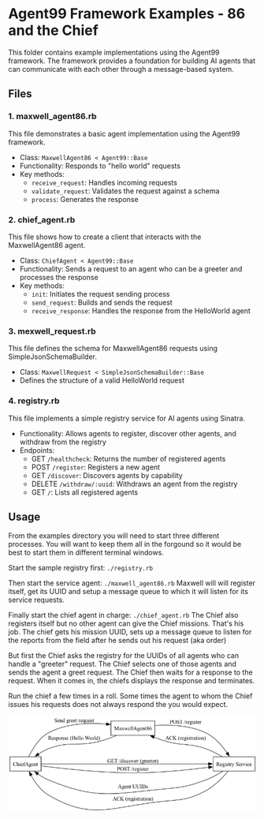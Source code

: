 # Agent99 Framework Examples - 86 and the Chief

This folder contains example implementations using the Agent99 framework. The framework provides a foundation for building AI agents that can communicate with each other through a message-based system.

## Files

### 1. maxwell_agent86.rb

This file demonstrates a basic agent implementation using the Agent99 framework.

- Class: `MaxwellAgent86 < Agent99::Base`
- Functionality: Responds to "hello world" requests
- Key methods:
  - `receive_request`: Handles incoming requests
  - `validate_request`: Validates the request against a schema
  - `process`: Generates the response

### 2. chief_agent.rb

This file shows how to create a client that interacts with the MaxwellAgent86 agent.

- Class: `ChiefAgent < Agent99::Base`
- Functionality: Sends a request to an agent who can be a greeter and processes the response
- Key methods:
  - `init`: Initiates the request sending process
  - `send_request`: Builds and sends the request
  - `receive_response`: Handles the response from the HelloWorld agent

### 3. mexwell_request.rb

This file defines the schema for MaxwellAgent86 requests using SimpleJsonSchemaBuilder.

- Class: `MaxwellRequest < SimpleJsonSchemaBuilder::Base`
- Defines the structure of a valid HelloWorld request

### 4. registry.rb

This file implements a simple registry service for AI agents using Sinatra.

- Functionality: Allows agents to register, discover other agents, and withdraw from the registry
- Endpoints:
  - GET `/healthcheck`: Returns the number of registered agents
  - POST `/register`: Registers a new agent
  - GET `/discover`: Discovers agents by capability
  - DELETE `/withdraw/:uuid`: Withdraws an agent from the registry
  - GET `/`: Lists all registered agents

## Usage

From the examples directory you will need to start three different processes.  You will want to keep them all in the forgound so it would be best to start them in different terminal windows.

Start the sample registry first: `./registry.rb`

Then start the service agent: `./maxwell_agent86.rb`
Maxwell will will register itself, get its UUID and setup a message queue to which it will listen for its service requests.

Finally start the chief agent in charge: `./chief_agent.rb`
The Chief also registers itself but no other agent can give the Chief missions.  That's his job.  The chief gets his mission UUID, sets up a message queue to listen for the reports from the field after he sends out his request (aka order)

But first the Chief asks the registry for the UUIDs of all agents who can handle a "greeter" request.  The Chief selects one of those agents and sends the agent a greet request.  The Chief then waits for a response to the request.  When it comes in, the chiefs displays the response and terminates.

Run the chief a few times in a roll.  Some times the agent to whom the Chief issues his requests does not always respond the you would expect.

![Agent99 Framework Diagram](diagram.png)


